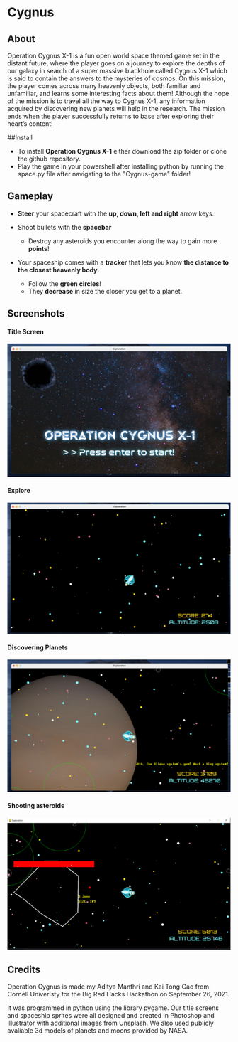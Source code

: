 # Cygnus

## About

Operation Cygnus X-1 is a fun open world space themed game set in the distant future, where the player goes on a journey to explore the depths of our galaxy in search of a super massive blackhole called Cygnus X-1 which is said to contain the answers to the mysteries of cosmos. On this mission, the player comes across many heavenly objects, both familiar and unfamiliar, and learns some interesting facts about them! Although the hope of the mission is to travel all the way to Cygnus X-1, any information acquired by discovering new planets will help in the research. The mission ends when the player successfully returns to base after exploring their heart’s content!

##Install

- To install **Operation Cygnus X-1** either download the zip folder or clone the github repository.
- Play the game in your powershell after installing python by running the space.py file after navigating to the "Cygnus-game" folder!



## Gameplay

- **Steer** your spacecraft with the **up, down, left and right** arrow keys.

- Shoot bullets with the **spacebar**
  -  Destroy any asteroids you encounter along the way to gain more **points**!

- Your spaceship comes with a **tracker** that lets you know **the distance to the closest heavenly body.**
  - Follow the **green circles**!
  - They **decrease** in size the closer you get to a planet.

## Screenshots

#### Title Screen
![Title Screen](ss/title.png)

#### Explore
![Explore](ss/explore.png)

#### Discovering Planets

![Discovering Planets](ss/planet.png)


#### Shooting asteroids
![Shooting Asteroids](ss/shooting.png)

## Credits

Operation Cygnus is made my Aditya Manthri and Kai Tong Gao from Cornell Univeristy for the Big Red Hacks Hackathon on September 26, 2021.

It was programmed in python using the library pygame. Our title screens and spaceship sprites were all designed and created in Photoshop and Illustrator with additional images from Unsplash. We also used publicly avaliable 3d models of planets and moons provided by NASA.
